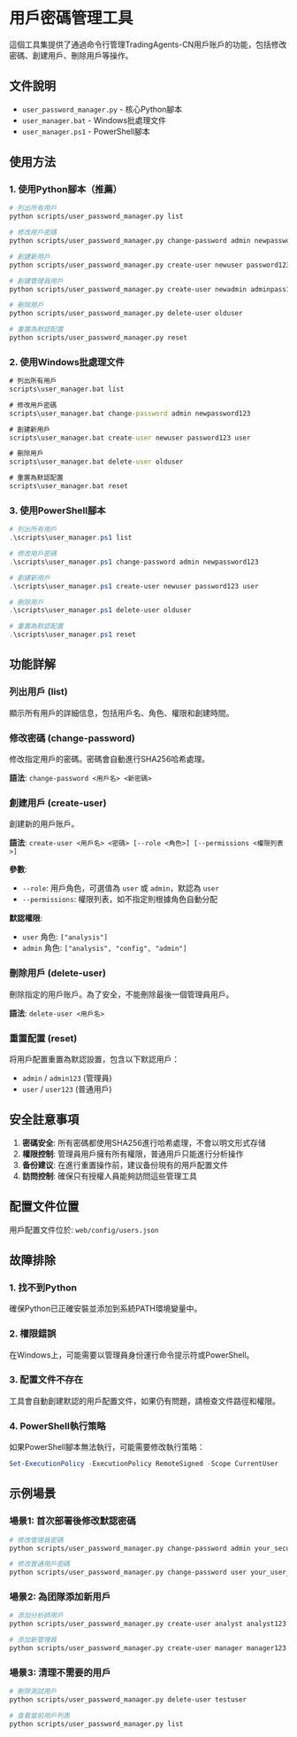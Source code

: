 # 用戶密碼管理工具

這個工具集提供了通過命令行管理TradingAgents-CN用戶账戶的功能，包括修改密碼、創建用戶、刪除用戶等操作。

## 文件說明

- `user_password_manager.py` - 核心Python腳本
- `user_manager.bat` - Windows批處理文件
- `user_manager.ps1` - PowerShell腳本

## 使用方法

### 1. 使用Python腳本（推薦）

```bash
# 列出所有用戶
python scripts/user_password_manager.py list

# 修改用戶密碼
python scripts/user_password_manager.py change-password admin newpassword123

# 創建新用戶
python scripts/user_password_manager.py create-user newuser password123 --role user

# 創建管理員用戶
python scripts/user_password_manager.py create-user newadmin adminpass123 --role admin

# 刪除用戶
python scripts/user_password_manager.py delete-user olduser

# 重置為默認配置
python scripts/user_password_manager.py reset
```

### 2. 使用Windows批處理文件

```cmd
# 列出所有用戶
scripts\user_manager.bat list

# 修改用戶密碼
scripts\user_manager.bat change-password admin newpassword123

# 創建新用戶
scripts\user_manager.bat create-user newuser password123 user

# 刪除用戶
scripts\user_manager.bat delete-user olduser

# 重置為默認配置
scripts\user_manager.bat reset
```

### 3. 使用PowerShell腳本

```powershell
# 列出所有用戶
.\scripts\user_manager.ps1 list

# 修改用戶密碼
.\scripts\user_manager.ps1 change-password admin newpassword123

# 創建新用戶
.\scripts\user_manager.ps1 create-user newuser password123 user

# 刪除用戶
.\scripts\user_manager.ps1 delete-user olduser

# 重置為默認配置
.\scripts\user_manager.ps1 reset
```

## 功能詳解

### 列出用戶 (list)
顯示所有用戶的詳細信息，包括用戶名、角色、權限和創建時間。

### 修改密碼 (change-password)
修改指定用戶的密碼。密碼會自動進行SHA256哈希處理。

**語法**: `change-password <用戶名> <新密碼>`

### 創建用戶 (create-user)
創建新的用戶账戶。

**語法**: `create-user <用戶名> <密碼> [--role <角色>] [--permissions <權限列表>]`

**參數**:
- `--role`: 用戶角色，可選值為 `user` 或 `admin`，默認為 `user`
- `--permissions`: 權限列表，如不指定則根據角色自動分配

**默認權限**:
- `user` 角色: `["analysis"]`
- `admin` 角色: `["analysis", "config", "admin"]`

### 刪除用戶 (delete-user)
刪除指定的用戶账戶。為了安全，不能刪除最後一個管理員用戶。

**語法**: `delete-user <用戶名>`

### 重置配置 (reset)
将用戶配置重置為默認設置，包含以下默認用戶：
- `admin` / `admin123` (管理員)
- `user` / `user123` (普通用戶)

## 安全註意事項

1. **密碼安全**: 所有密碼都使用SHA256進行哈希處理，不會以明文形式存储
2. **權限控制**: 管理員用戶擁有所有權限，普通用戶只能進行分析操作
3. **备份建议**: 在進行重置操作前，建议备份現有的用戶配置文件
4. **訪問控制**: 確保只有授權人員能夠訪問這些管理工具

## 配置文件位置

用戶配置文件位於: `web/config/users.json`

## 故障排除

### 1. 找不到Python
確保Python已正確安裝並添加到系統PATH環境變量中。

### 2. 權限錯誤
在Windows上，可能需要以管理員身份運行命令提示符或PowerShell。

### 3. 配置文件不存在
工具會自動創建默認的用戶配置文件，如果仍有問題，請檢查文件路徑和權限。

### 4. PowerShell執行策略
如果PowerShell腳本無法執行，可能需要修改執行策略：
```powershell
Set-ExecutionPolicy -ExecutionPolicy RemoteSigned -Scope CurrentUser
```

## 示例場景

### 場景1: 首次部署後修改默認密碼
```bash
# 修改管理員密碼
python scripts/user_password_manager.py change-password admin your_secure_password

# 修改普通用戶密碼
python scripts/user_password_manager.py change-password user your_user_password
```

### 場景2: 為团隊添加新用戶
```bash
# 添加分析師用戶
python scripts/user_password_manager.py create-user analyst analyst123 --role user

# 添加新管理員
python scripts/user_password_manager.py create-user manager manager123 --role admin
```

### 場景3: 清理不需要的用戶
```bash
# 刪除測試用戶
python scripts/user_password_manager.py delete-user testuser

# 查看當前用戶列表
python scripts/user_password_manager.py list
```